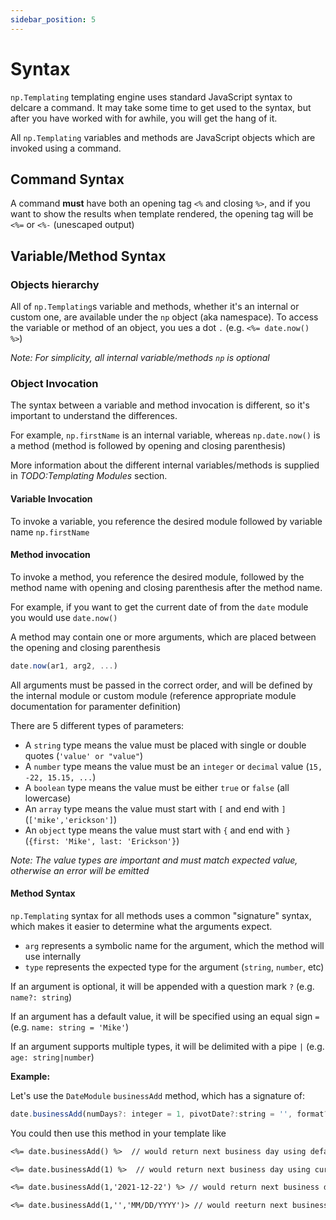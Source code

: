 ```yaml
---
sidebar_position: 5
---
```


# Syntax
`np.Templating` templating engine uses standard JavaScript syntax to delcare a command. It may take some time to get used to the syntax, but after you have worked with for awhile, you will get the hang of it.

All `np.Templating` variables and methods are JavaScript objects which are invoked using a command.

## Command Syntax
A command **must** have both an opening tag `<%` and closing `%>`, and if you want to show the results when template rendered, the opening tag will be `<%=` or `<%-` (unescaped output)

## Variable/Method Syntax

### Objects hierarchy
All of `np.Templating`s variable and methods, whether it's an internal or custom one, are available under the `np` object (aka namespace). To access the variable or method of an object, you ues a dot `.` (e.g. `<%= date.now() %>`)

_Note: For simplicity, all internal variable/methods `np` is optional_

### Object Invocation
The syntax between a variable and method invocation is different, so it's important to understand the differences.

For example, `np.firstName` is an internal variable, whereas  `np.date.now()` is a method (method is followed by opening and closing parenthesis)

More information about the different internal variables/methods is supplied in _TODO:Templating Modules_ section.

#### Variable Invocation
To invoke a variable, you reference the desired module followed by variable name `np.firstName`

#### Method invocation
To invoke a method, you reference the desired module, followed by the method name with opening and closing parenthesis after the method name.

For example, if you want to get the current date of from the `date` module you would use `date.now()`

A method may contain one or more arguments, which are placed between the opening and closing parenthesis

```js
date.now(ar1, arg2, ...)
```

All arguments must be passed in the correct order, and will be defined by the internal module or custom module (reference appropriate module documentation for paramenter definition)

There are 5 different types of parameters:

- A `string` type means the value must be placed with single or double quotes (`'value' or "value"`)
- A `number` type means the value must be an `integer` or `decimal` value (`15, -22, 15.15, ...`)
- A `boolean` type means the value must be either `true` or `false` (all lowercase)
- An `array` type means the value must start with `[` and end with `]` (`['mike','erickson']`)
- An `object` type means the value must start with `{` and end with `}` (`{first: 'Mike', last: 'Erickson'}`)

_Note: The value types are important and must match expected value, otherwise an error will be emitted_

#### Method Syntax
`np.Templating` syntax for all methods uses a common "signature" syntax, which makes it easier to determine what the arguments expect.

- `arg` represents a symbolic name for the argument, which the method will use internally
- `type` represents the expected type for the argument (`string`, `number`, etc)

If an argument is optional, it will be appended with a question mark `?` (e.g. `name?: string`)

If an argument has a default value, it will be specified using an equal sign `=` (e.g. `name: string = 'Mike'`)

If an argument supports multiple types, it will be delimited with a pipe `|` (e.g. `age: string|number`)

**Example:**

Let's use the `DateModule` `businessAdd` method, which has a signature of:

```javascript
date.businessAdd(numDays?: integer = 1, pivotDate?:string = '', format?: string = '')
```

You could then use this method in your template like

```markdown
<%= date.businessAdd() %>  // would return next business day using default `numDays` current date

<%= date.businessAdd(1) %>  // would return next business day using current date

<%= date.businessAdd(1,'2021-12-22') %> // would return next business day using supplied `pivotDate`

<%= date.businessAdd(1,'','MM/DD/YYYY')> // would reeturn next business day, using a custom format
```
